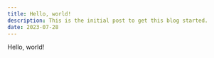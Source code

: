 ```yaml
---
title: Hello, world!
description: This is the initial post to get this blog started.
date: 2023-07-28
---
```

Hello, world!